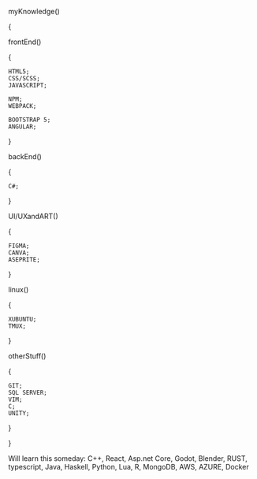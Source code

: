 
myKnowledge()

{

  frontEnd()
  
  {
  
    HTML5;
    CSS/SCSS;
    JAVASCRIPT;
    
    NPM;
    WEBPACK;
    
    BOOTSTRAP 5;
    ANGULAR;
    
  }
  
  backEnd()
  
  {
  
    C#;
    
  }
  
  UI/UXandART()
  
  {
    
    FIGMA;
    CANVA;
    ASEPRITE;
  
  }
  
  linux()
  
  {
   
    XUBUNTU;
    TMUX;
  
  }
  
  otherStuff()
  
  {
    
    GIT;
    SQL SERVER;
    VIM;
    C;
    UNITY;
  
  }

}

Will learn this someday: C++, React, Asp.net Core, Godot, Blender, RUST, typescript, Java, Haskell, Python, Lua, R, MongoDB, AWS, AZURE, Docker


<!---
pedrogamedev/pedrogamedev is a ✨ special ✨ repository because its `README.md` (this file) appears on your GitHub profile.
You can click the Preview link to take a look at your changes.
--->
